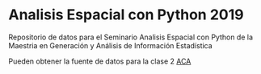 # Analisis Espacial con Python 2019
Repositorio de datos para el Seminario Analisis Espacial con Python de la Maestria en Generación y Análisis de Información Estadística



Pueden obtener la fuente de datos para la clase 2 [ACA](https://drive.google.com/open?id=1bKcgoXCCmFMftOqNxeE6p8ueJ0RbcsXt)

